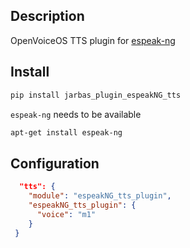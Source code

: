 ## Description

OpenVoiceOS TTS plugin for [espeak-ng](https://github.com/espeak-ng/espeak-ng)

## Install

```bash
pip install jarbas_plugin_espeakNG_tts
```

`espeak-ng` needs to be available

```bash
apt-get install espeak-ng
```


## Configuration

```json
  "tts": {
    "module": "espeakNG_tts_plugin",
    "espeakNG_tts_plugin": {
      "voice": "m1"
    }
 }
```
